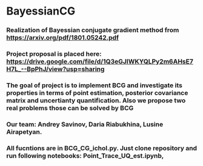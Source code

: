 # BayessianCG
### Realization of Bayessian conjugate gradient method from https://arxiv.org/pdf/1801.05242.pdf
### Project proposal is placed here: https://drive.google.com/file/d/1Q3eGJIWKYQLPy2m6AHsE7H7L_--BpPhJ/view?usp=sharing
### The goal of project is to implement BCG and investigate its properties in terms of point estimation, posterior covariance matrix and uncertianty quantification. Also we propose two real problems those can be solved by BCG
### Our team: Andrey Savinov, Daria Riabukhina, Lusine Airapetyan.
### All fucntions are in BCG_CG_ichol.py. Just clone repository and run following notebooks: Point_Trace_UQ_est.ipynb,
